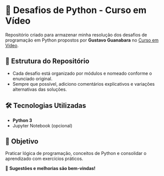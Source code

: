 # 📌 Desafios de Python - Curso em Vídeo  

Repositório criado para armazenar minha resolução dos desafios de programação em Python propostos por **Gustavo Guanabara** no [Curso em Vídeo](https://www.cursoemvideo.com/).  

## 📂 Estrutura do Repositório  
- Cada desafio está organizado por módulos e nomeado conforme o enunciado original.  
- Sempre que possível, adiciono comentários explicativos e variações alternativas das soluções.  

## 🛠️ Tecnologias Utilizadas  
- **Python 3**  
- Jupyter Notebook (opcional)  

## 🚀 Objetivo  
Praticar lógica de programação, conceitos de Python e consolidar o aprendizado com exercícios práticos.  

📌 **Sugestões e melhorias são bem-vindas!**  